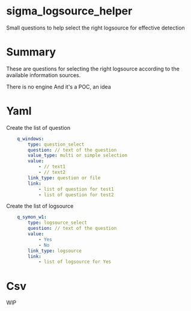 # sigma_logsource_helper
Small questions to help select the right logsource for effective detection

# Summary

These are questions for selecting the right logsource according to the available information sources.

There is no engine 
And it's a POC, an idea 

# Yaml 

Create the list of question
```yaml
    q_windows:
        type: question_select
        question: // text of the question
        value_type: multi or simple selection
        value:
            - // text1
            - // text2
        link_type: question or file
        link:
            - list of question for test1
            - list of question for test2
```

Create the list of logsource
```yaml
    q_symon_w1:
        type: logsource_select
        question: // text of the question
        value:
            - Yes
            - No
        link_type: logsource
        link:
            - list of logsource for Yes
```

# Csv

WIP 